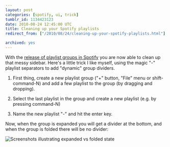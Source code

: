 ```yaml
---
layout: post
categories: [spotify, ui, trick]
tumblr_id: 1134423123  
date: 2010-08-24 12:45:00 UTC
title: Cleaning up your Spotify playlists
redirect_from: ["/2010/08/24/cleaning-up-your-spotify-playlists.html"]

archived: yes
---
```


With the [release of playlist groups in Spotify](https://www.spotify.com/uk/blog/archives/2010/08/24/playlist-folders/) you are now able to clean up that messy sidebar. Here's a little trick I like myself, using the magic "-" playlist separators to add "dynamic" group dividers.

1. First thing, create a new playlist group ("+" button, "File" menu or shift-command-N) and add a few playlist to the group (by dragging and dropping).

2. Select the last playlist in the group and create a new playlist (e.g. by pressing command-N)

3. Name the new playlist "-" and hit the enter key.

Now, when the group is expanded you will get a divider at the bottom, and when the group is folded there will be no divider:

<img src="//farm5.static.flickr.com/4118/4922904387_a13735e0b7_o.png" alt="Screenshots illustrating expanded vs folded state">